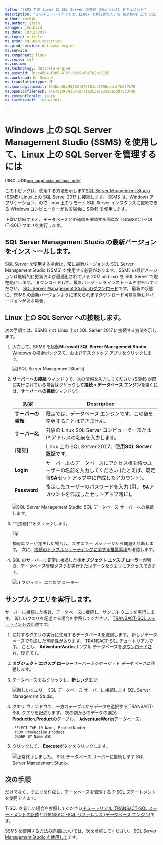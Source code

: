 ```yaml
---
title: "SSMS での Linux に SQL Server の管理 |Microsoft ドキュメント"
description: "このチュートリアルでは、Linux で実行されている Windows 上で SQL Server Management Studio を使用して SQL Server に接続する方法を示します。"
author: rothja
ms.author: jroth
manager: jhubbard
ms.date: 10/02/2017
ms.topic: article
ms.prod: sql-non-specified
ms.prod_service: database-engine
ms.service: 
ms.component: linux
ms.suite: sql
ms.custom: 
ms.technology: database-engine
ms.assetid: 30cc4564-f389-4707-9b25-8ba782cc5150
ms.workload: On Demand
ms.translationtype: MT
ms.sourcegitcommit: 834bba08c90262fd72881ab2890abaaf7b8f7678
ms.openlocfilehash: b4e70106782541d771a2539d025a0a6dd75c34d9
ms.contentlocale: ja-jp
ms.lasthandoff: 10/02/2017

---
```

# <a name="use-sql-server-management-studio-ssms-on-windows-to-manage-sql-server-on-linux"></a>Windows 上の SQL Server Management Studio (SSMS) を使用して、Linux 上の SQL Server を管理するには

[!INCLUDE[tsql-appliesto-sslinux-only](../includes/tsql-appliesto-sslinux-only.md)]

このトピックは、使用する方法を示します[SQL Server Management Studio (SSMS)](../ssms/download-sql-server-management-studio-ssms.md) Linux 上の SQL Server 2017 に接続します。 SSMS は、Windows アプリケーション、ので Linux 上のリモート SQL Server インスタンスに接続できる Windows コンピューターがある場合に SSMS を使用します。

正常に接続すると、データベースとの通信を確認する簡単な TRANSACT-SQL (T-SQL) クエリを実行します。

## <a name="install-the-newest-version-of-sql-server-management-studio"></a>SQL Server Management Studio の最新バージョンをインストールします。

SQL Server を使用する場合は、常に最新バージョンの SQL Server Management Studio (SSMS) を使用する必要があります。 SSMS の最新バージョンは継続的に更新および最適化されている 2017 on Linux を SQL Server で現在動作します。 ダウンロードして、最新バージョンをインストールを参照してください。 [SQL Server Management Studio のダウンロード](../ssms/download-sql-server-management-studio-ssms.md)です。 最新の状態に、SSMS の最新バージョンように求められますダウンロード可能な新しいバージョンがある場合。 

## <a name="connect-to-sql-server-on-linux"></a>Linux 上の SQL Server への接続します。

次の手順では、SSMS での Linux 上の SQL Server 2017 に接続する方法を示します。

1. 入力して、SSMS を起動**Microsoft SQL Server Management Studio** Windows の検索ボックスで、およびデスクトップ アプリをクリックします。

    ![[SQL Server Management Studio]](./media/sql-server-linux-develop-use-ssms/ssms.png)

2. **サーバーへの接続** ウィンドウで、次の情報を入力してください (SSMS が既に実行されている場合はクリックして**接続 > データベース エンジン**を開くには、**サーバーへの接続**ウィンドウ)。

   | 設定 | Description |
   |-----|-----|
   | **サーバーの種類** | 既定では、データベース エンジンです。この値を変更することはできません。 |
   | **サーバー名** | 対象の Linux SQL Server コンピューターまたは IP アドレスの名前を入力します。 |
   | **[認証]** | Linux 上の SQL Server 2017、使用**SQL Server 認証**です。 |
   | **Login** | サーバー上のデータベースにアクセス権を持つユーザーの名前を入力してください (たとえば、既定値**SA**セットアップ中に作成したアカウント)。 |
   | **Password** | 指定したユーザーのパスワードを入力 (用、 **SA**アカウントを作成したセットアップ時に)。 |

    ![SQL Server Management Studio: SQL データベース サーバーへの接続します。](./media/sql-server-linux-develop-use-ssms/connect.png)

3. **[接続]**をクリックします。

    > [!TIP]
    > 接続エラーが発生した場合は、まずエラー メッセージから問題を診断します。 次に、[接続のトラブルシューティングに関する推奨事項](sql-server-linux-troubleshooting-guide.md#connection)を確認します。
 
5. SQL のサーバーに正常に接続した後**オブジェクト エクスプ ローラー**が開き、データベース管理タスクを実行またはデータをクエリにアクセスできます。
 
     ![オブジェクト エクスプ ローラー](./media/sql-server-linux-develop-use-ssms/object-explorer.png)
     
## <a name="run-sample-queries"></a>サンプル クエリを実行します。

サーバーに接続した後は、データベースに接続し、サンプル クエリを実行します。 新しいクエリを記述する場合を参照してください。 [TRANSACT-SQL ステートメントの記述](../t-sql/tutorial-writing-transact-sql-statements.md)です。

1. に対するクエリの実行に使用するデータベースを識別します。 新しいデータベースで作成した可能性があります、 [TRANSACT-SQL チュートリアル](../t-sql/tutorial-writing-transact-sql-statements.md)です。 ことも、 **AdventureWorks**サンプル データベースを[ダウンロードされ、復元](sql-server-linux-migrate-restore-database.md)です。
2. **オブジェクト エクスプ ローラー**サーバー上のターゲット データベースに移動します。
2. データベースを右クリックし、**新しいクエリ**:

    ![新しいクエリ。 SQL データベース サーバーに接続します SQL Server Management Studio。](./media/sql-server-linux-develop-use-ssms/new-query.png)

3. クエリ ウィンドウで、一方のテーブルからデータを選択する TRANSACT-SQL クエリを記述します。 次の例からのデータの選択、 **Production.Product**のテーブル、 **AdventureWorks**データベース。

        SELECT TOP 10 Name, ProductNumber
        FROM Production.Product
        ORDER BY Name ASC

4. クリックして、 **Execute**ボタンをクリックします。

    ![正常終了しました。 SQL データベース サーバーに接続します SQL Server Management Studio。](./media/sql-server-linux-develop-use-ssms/execute-query.png)

## <a name="next-steps"></a>次の手順

だけでなく、クエリを作成し、データベースを管理する T-SQL ステートメントを使用できます。

T-SQL を新しい場合を参照してください[チュートリアル: TRANSACT-SQL ステートメントの記述](../t-sql/tutorial-writing-transact-sql-statements.md)と[TRANSACT-SQL リファレンス (データベース エンジン)](https://msdn.microsoft.com/library/bb510741.aspx)です。

SSMS を使用する方法の詳細については、次を参照してください。 [SQL Server Management Studio を使用して](https://msdn.microsoft.com/library/ms174173.aspx)です。

